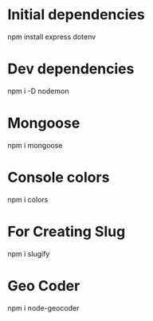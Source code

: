 # Initial dependencies

npm install express dotenv

# Dev dependencies

npm i -D nodemon

# Mongoose

npm i mongoose

# Console colors

npm i colors

# For Creating Slug

npm i slugify

# Geo Coder

npm i node-geocoder
